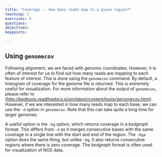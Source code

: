 ```yaml
---
title: "Coverage -- How many reads map to a given region?"
teaching: 5
exercises: 0
questions:
objectives:
keypoints:

---
```



## Using `genomecov`
Following alignment, we are faced with genomic coordinates. However, it is often of interest for us to find out how many reads are mapping to each feature of interest.  This is done using the `genomecov` command. By default, a histogram of coverage for the genome file is returned. This is extremely useful for visualization. For more information about the output of `genomecov`, please refer to (http://bedtools.readthedocs.io/en/latest/content/tools/genomecov.html). However, if we are interested in how many reads map to each base, we can use the `-d` option in `genomecov`. Note that this can take quite a long time for larger genomes. 

A useful option is the `-bg` option, which returns coverage in a *bedgraph* format. This differs from `-d` as it merges consecutive bases with the same coverage in a single line with the start and end of the region. The `-bga` option does the same thing, but unlike `-bg`, it also returns consecutive regions where there is zero coverage. The *bedgraph* format is often used for visualization of NGS data. 